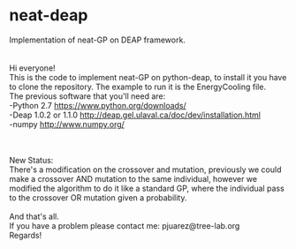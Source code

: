 # neat-deap
Implementation of neat-GP on DEAP framework. </br>
</br></br>
Hi everyone! </br>
This is the code to implement neat-GP on python-deap, to install it you have to clone the repository. 
The example to run it is the EnergyCooling file.</br>
The previous software that you'll need are: </br>
-Python 2.7  https://www.python.org/downloads/</br>
-Deap 1.0.2 or 1.1.0 http://deap.gel.ulaval.ca/doc/dev/installation.html</br>
-numpy http://www.numpy.org/ </br>

</br>
</br>
New Status:<br>
There's a modification on the crossover and mutation, previously we could make a crossover AND mutation to the same individual, however we modified the algorithm to do it like a standard GP, where the individual pass to the crossover OR mutation given a probability.
</br>
</br>
And that's all. <br>
If you have a problem please contact me: pjuarez@tree-lab.org <br>
Regards!
